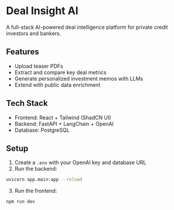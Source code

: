
# Deal Insight AI

A full-stack AI-powered deal intelligence platform for private credit investors and bankers.

## Features
- Upload teaser PDFs
- Extract and compare key deal metrics
- Generate personalized investment memos with LLMs
- Extend with public data enrichment

## Tech Stack
- Frontend: React + Tailwind (ShadCN UI)
- Backend: FastAPI + LangChain + OpenAI
- Database: PostgreSQL

## Setup

1. Create a `.env` with your OpenAI key and database URL
2. Run the backend:
```bash
uvicorn app.main:app --reload
```
3. Run the frontend:
```bash
npm run dev
```


